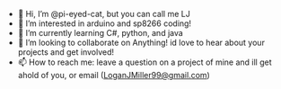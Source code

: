 - 👋 Hi, I’m @pi-eyed-cat, but you can call me LJ
- 👀 I’m interested in arduino and sp8266 coding!
- 🌱 I’m currently learning C#, python, and java
- 💞️ I’m looking to collaborate on Anything! id love to hear about your projects and get involved!
- 📫 How to reach me: leave a question on a project of mine and ill get ahold of you, or email (LoganJMiller99@gmail.com)

<!---
pi-eyed-cat/pi-eyed-cat is a ✨ special ✨ repository because its `README.md` (this file) appears on your GitHub profile.
You can click the Preview link to take a look at your changes.
--->
